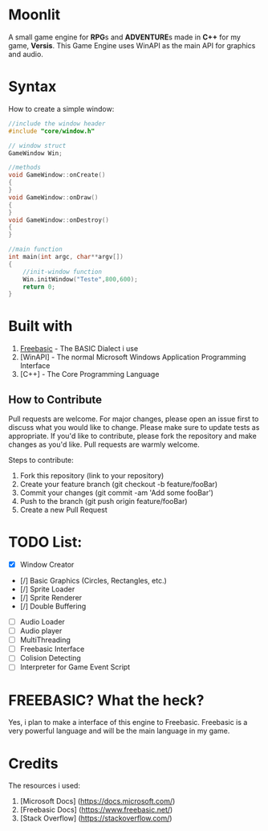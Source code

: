 # Moonlit
A small game engine for **RPG**s and **ADVENTURE**s made in **C++** for my game, **Versis**.
This Game Engine uses WinAPI as the main API for graphics and audio.

# Syntax
How to create a simple window:
```cpp
//include the window header
#include "core/window.h"

// window struct
GameWindow Win;

//methods
void GameWindow::onCreate()
{ 
}
void GameWindow::onDraw()
{ 
}
void GameWindow::onDestroy()
{ 
}

//main function
int main(int argc, char**argv[])
{
    //init-window function
	Win.initWindow("Teste",800,600);
	return 0;
}

```
# Built with
1. [Freebasic](https://www.freebasic.net/) - The BASIC Dialect i use
2. [WinAPI] - The normal Microsoft Windows Application Programming Interface
3. [C++] - The Core Programming Language


## How to Contribute
Pull requests are welcome. For major changes, please open an issue first to discuss what you would like to change. Please make sure to update tests as appropriate. If you'd like to contribute, please fork the repository and make changes as you'd like. Pull requests are warmly welcome.

Steps to contribute:
1. Fork this repository (link to your repository)
2. Create your feature branch (git checkout -b feature/fooBar)
3. Commit your changes (git commit -am 'Add some fooBar')
4. Push to the branch (git push origin feature/fooBar)
5. Create a new Pull Request

# TODO List:
* [x] Window Creator
* [/] Basic Graphics (Circles, Rectangles, etc.)
* [/] Sprite Loader
* [/] Sprite Renderer
* [/] Double Buffering
* [ ] Audio Loader
* [ ] Audio player
* [ ] MultiThreading
* [ ] Freebasic Interface
* [ ] Colision Detecting
* [ ] Interpreter for Game Event Script

# FREEBASIC? What the heck?
Yes, i plan to make a interface of this engine to Freebasic. Freebasic is a very powerful language and will be the main language in my game.

# Credits
The resources i used:
1. [Microsoft Docs] (https://docs.microsoft.com/)
2. [Freebasic Docs] (https://www.freebasic.net/)
3. [Stack Overflow] (https://stackoverflow.com/)
